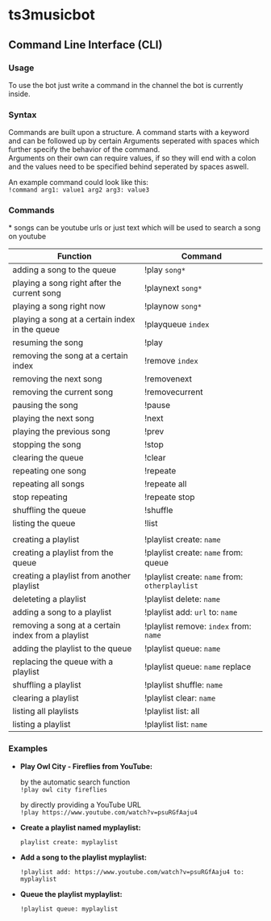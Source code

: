 # ts3musicbot

## Command Line Interface (CLI)

### Usage
To use the bot just write a command in the channel the bot is currently inside.

### Syntax
Commands are built upon a structure.
A command starts with a keyword and can be followed up by certain Arguments seperated with spaces which further specify the behavior of the command.  
Arguments on their own can require values, if so they will end with a colon and the values need to be specified behind seperated by spaces aswell.  

An example command could look like this:  
```!command arg1: value1 arg2 arg3: value3```

### Commands
\* songs can be youtube urls or just text which will be used to search a song on youtube	

| Function                                           | Command |
| ---                                                | --- | 
| adding a song to the queue                         | !play ```song*``` |
| playing a song right after the current song        | !playnext ```song*``` |
| playing a song right now                           | !playnow ```song*``` |
| playing a song at a certain index in the queue     | !playqueue ```index``` |
| resuming the song                                  | !play |
| removing the song at a certain index               | !remove ```index``` |
| removing the next song                             | !removenext |
| removing the current song                          | !removecurrent |
| pausing the song                                   | !pause |
| playing the next song                              | !next |
| playing the previous song                          | !prev |
| stopping the song                                  | !stop |
| clearing the queue                                 | !clear |
| repeating one song                                 | !repeate |
| repeating all songs                                | !repeate all |
| stop repeating                                     | !repeate stop |
| shuffling the queue                                | !shuffle |
| listing the queue                                  | !list |
|                                                    |
| creating a playlist                                | !playlist create: ```name``` |
| creating a playlist from the queue                 | !playlist create: ```name``` from: queue |
| creating a playlist from another playlist          | !playlist create: ```name``` from: ```otherplaylist``` |
| deleteting a playlist                              | !playlist delete: ```name``` |
| adding a song to a playlist                        | !playlist add: ```url``` to: ```name``` |
| removing a song at a certain index from a playlist | !playlist remove: ```index``` from: ```name``` |
| adding the playlist to the queue                   | !playlist queue: ```name``` |
| replacing the queue with a playlist                | !playlist queue: ```name``` replace |
| shuffling a playlist                               | !playlist shuffle: ```name``` |
| clearing a playlist                                | !playlist clear: ```name``` |
| listing all playlists                              | !playlist list: all |
| listing a playlist                                 | !playlist list: ```name``` |

### Examples
- **Play Owl City - Fireflies from YouTube:**  
  
  by the automatic search function  
  ```!play owl city fireflies```  
  
  by directly providing a YouTube URL  
  ```!play https://www.youtube.com/watch?v=psuRGfAaju4```  

- **Create a playlist named myplaylist:**  

  ```playlist create: myplaylist```  

- **Add a song to the playlist myplaylist:**  

  ```!playlist add: https://www.youtube.com/watch?v=psuRGfAaju4 to: myplaylist```  

- **Queue the playlist myplaylist:**  

  ```!playlist queue: myplaylist```  

